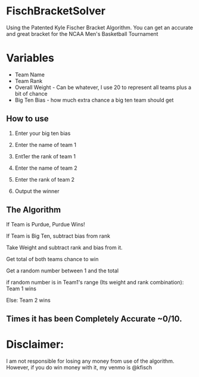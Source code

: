 # FischBracketSolver
Using the Patented Kyle Fischer Bracket Algorithm. You can get an accurate and great bracket for the NCAA Men's Basketball Tournament

# Variables
- Team Name
- Team Rank
- Overall Weight - Can be whatever, I use 20 to represent all teams plus a bit of chance
- Big Ten Bias - how much extra chance a big ten team should get


## How to use
1. Enter your big ten bias 

2. Enter the name of team 1

3. Ent1er the rank of team 1

4. Enter the name of team 2

5. Enter the rank of team 2

6. Output the winner

## The Algorithm
If Team is Purdue, Purdue Wins!

If Team is Big Ten, subtract bias from rank

Take Weight and subtract rank and bias from it.

Get total of both teams chance to win

Get a random number between 1 and the total

if random number is in Team1's range (Its weight and rank combination): Team 1 wins

Else: Team 2 wins



## Times it has been Completely Accurate ~0/10.



# Disclaimer:
I am not responsible for losing any money from use of the algorithm. However, if you do win money with it, my venmo is @kfisch
